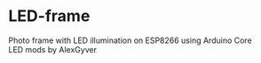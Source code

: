 # LED-frame
Photo frame with LED illumination on ESP8266 using Arduino Core  
LED mods by AlexGyver
